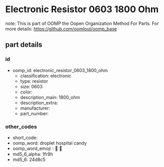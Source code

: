 # Electronic Resistor 0603 1800 Ohm  

note: This is part of OOMP the Oopen Organization Method For Parts. For more details: https://github.com/oomlout/oomp_base

##  part details





### id
* oomp_id: electronic_resistor_0603_1800_ohm
  * classification: electronic
  * type: resistor
  * size: 0603
  * color: 
  * description_main: 1800_ohm
  * description_extra: 
  * manufacturer: 
  * part_number: 

### other_codes
* short_code: 
* oomp_word: droplet hospital candy
* oomp_word_emoji :droplet: :hospital: :candy:
* md5_6_alpha: 1fr9h
* md5_6: 24d8c5